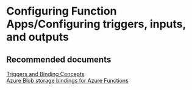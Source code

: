 <properties
	pageTitle="Configuring Function Apps/Configuring triggers, inputs, and outputs"
	description="Configuring Function Apps/Configuring triggers, inputs, and outputs"
	service="microsoft.web"
	resource="functions"
	authors="shrahman"
	displayOrder=""
	selfHelpType="generic"
	supportTopicIds="32518051"
	resourceTags=""
	productPesIds="16072"
	cloudEnvironments="public"
	articleId="751dd545-09a4-45ed-90bd-c1dfdf86a6b2"
/>

# Configuring Function Apps/Configuring triggers, inputs, and outputs

## **Recommended documents**

[Triggers and Binding Concepts](https://docs.microsoft.com/azure/azure-functions/functions-triggers-bindings)<br>
[Azure Blob storage bindings for Azure Functions](https://docs.microsoft.com/azure/azure-functions/functions-bindings-storage-blob)<br>

